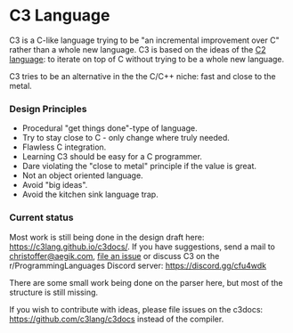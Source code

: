 # C3 Language

C3 is a C-like language trying to be "an incremental improvement over C" rather than a whole new language. C3 is based on the ideas of the [C2 language](c2lang.org): to iterate on top of C without trying to be a whole new language.

C3 tries to be an alternative in the the C/C++ niche: fast and close to the metal.

### Design Principles
- Procedural "get things done"-type of language.
- Try to stay close to C - only change where truly needed.
- Flawless C integration.
- Learning C3 should be easy for a C programmer.
- Dare violating the "close to metal" principle if the value is great.
- Not an object oriented language.
- Avoid "big ideas".
- Avoid the kitchen sink language trap.

### Current status

Most work is still being done in the design draft here: https://c3lang.github.io/c3docs/. If you have suggestions, send a mail to [christoffer@aegik.com](mailto:christoffer@aegik.com), [file an issue](https://github.com/c3lang/c3c/issues) or discuss C3 on the r/ProgrammingLanguages Discord server: https://discord.gg/cfu4wdk

There are some small work being done on the parser here, but most of the structure is still missing.

If you wish to contribute with ideas, please file issues on the c3docs: https://github.com/c3lang/c3docs instead of the compiler.
